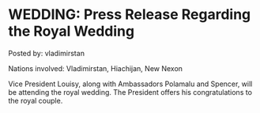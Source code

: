 # WEDDING: Press Release Regarding the Royal Wedding

Posted by: vladimirstan

Nations involved: Vladimirstan, Hiachijan, New Nexon

Vice President Louisy, along with Ambassadors Polamalu and Spencer, will be attending the royal wedding. The President offers his congratulations to the royal couple.